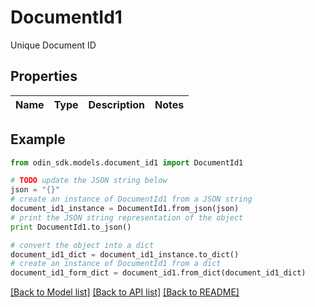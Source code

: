 # DocumentId1

Unique Document ID

## Properties

Name | Type | Description | Notes
------------ | ------------- | ------------- | -------------

## Example

```python
from odin_sdk.models.document_id1 import DocumentId1

# TODO update the JSON string below
json = "{}"
# create an instance of DocumentId1 from a JSON string
document_id1_instance = DocumentId1.from_json(json)
# print the JSON string representation of the object
print DocumentId1.to_json()

# convert the object into a dict
document_id1_dict = document_id1_instance.to_dict()
# create an instance of DocumentId1 from a dict
document_id1_form_dict = document_id1.from_dict(document_id1_dict)
```
[[Back to Model list]](../README.md#documentation-for-models) [[Back to API list]](../README.md#documentation-for-api-endpoints) [[Back to README]](../README.md)


